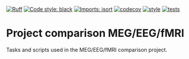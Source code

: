 [![Ruff](https://img.shields.io/endpoint?url=https://raw.githubusercontent.com/astral-sh/ruff/main/assets/badge/v2.json)](https://github.com/astral-sh/ruff)
[![Code style: black](https://img.shields.io/badge/code%20style-black-000000.svg)](https://github.com/psf/black)
[![Imports: isort](https://img.shields.io/badge/%20imports-isort-%231674b1?style=flat&labelColor=ef8336)](https://pycqa.github.io/isort/)
[![codecov](https://codecov.io/gh/fcbg-hnp-meeg/project-meg-eeg-fmri/graph/badge.svg?token=q3uUx7G1Do)](https://codecov.io/gh/fcbg-hnp-meeg/project-meg-eeg-fmri)
[![style](https://github.com/fcbg-hnp-meeg/project-meg-eeg-fmri/actions/workflows/style.yaml/badge.svg?branch=main)](https://github.com/fcbg-hnp-meeg/project-meg-eeg-fmri/actions/workflows/style.yaml)
[![tests](https://github.com/fcbg-hnp-meeg/project-meg-eeg-fmri/actions/workflows/pytest.yaml/badge.svg?branch=main)](https://github.com/fcbg-hnp-meeg/project-meg-eeg-fmri/actions/workflows/pytest.yaml)

# Project comparison MEG/EEG/fMRI

Tasks and scripts used in the MEG/EEG/fMRI comparison project.
